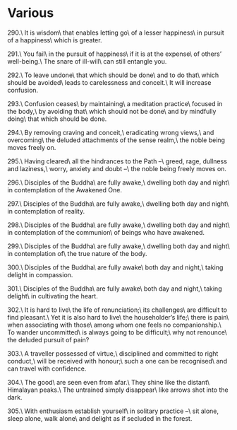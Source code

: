 Various
=======

290.\\
It is wisdom\\
that enables letting go\\
of a lesser happiness\\
in pursuit of a happiness\\
which is greater.

291.\\
You fail\\
in the pursuit of happiness\\
if it is at the expense\\
of others’ well-being.\\
The snare of ill-will\\
can still entangle you.

292.\\
To leave undone\\
that which should be done\\
and to do that\\
which should be avoided\\
leads to carelessness and conceit.\\
It will increase confusion.

293.\\
Confusion ceases\\
by maintaining\\
a meditation practice\\
focused in the body,\\
by avoiding that\\
which should not be done\\
and by mindfully doing\\
that which should be done.

294.\\
By removing craving and conceit,\\
eradicating wrong views,\\
and overcoming\\
the deluded attachments of the sense realm,\\
the noble being moves freely on.

295.\\
Having cleared\\
all the hindrances to the Path –\\
greed, rage, dullness and laziness,\\
worry, anxiety and doubt –\\
the noble being freely moves on.

296.\\
Disciples of the Buddha\\
are fully awake,\\
dwelling both day and night\\
in contemplation of the Awakened One.

297.\\
Disciples of the Buddha\\
are fully awake,\\
dwelling both day and night\\
in contemplation of reality.

298.\\
Disciples of the Buddha\\
are fully awake,\\
dwelling both day and night\\
in contemplation of the communion\\
of beings who have awakened.

299.\\
Disciples of the Buddha\\
are fully awake,\\
dwelling both day and night\\
in contemplation of\\
the true nature of the body.

300.\\
Disciples of the Buddha\\
are fully awake\\
both day and night,\\
taking delight in compassion.

301.\\
Disciples of the Buddha\\
are fully awake\\
both day and night,\\
taking delight\\
in cultivating the heart.

302.\\
It is hard to live\\
the life of renunciation;\\
its challenges\\
are difficult to find pleasant.\\
Yet it is also hard to live\\
the householder’s life;\\
there is pain\\
when associating with those\\
among whom one feels no companionship.\\
To wander uncommitted\\
is always going to be difficult;\\
why not renounce\\
the deluded pursuit of pain?

303.\\
A traveller possessed of virtue,\\
disciplined and committed to right conduct,\\
will be received with honour;\\
such a one can be recognised\\
and can travel with confidence.

304.\\
The good\\
are seen even from afar.\\
They shine like the distant\\
Himalayan peaks.\\
The untrained simply disappear\\
like arrows shot into the dark.

305.\\
With enthusiasm establish yourself\\
in solitary practice –\\
sit alone, sleep alone, walk alone\\
and delight as if secluded in the forest.

